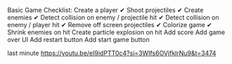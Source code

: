 Basic Game Checklist:
Create a player ✔
Shoot projectiles ✔
Create enemies ✔
Detect collision on enemy / projectile hit ✔
Detect collision on enemy / player hit ✔
Remove off screen projectiles ✔
Colorize game ✔
Shrink enemies on hit 
Create particle explosion on hit 
Add score 
Add game over UI 
Add restart button
Add start game button


last minute 
https://youtu.be/eI9idPTT0c4?si=3WIfs6OVjfklrNu9&t=3474